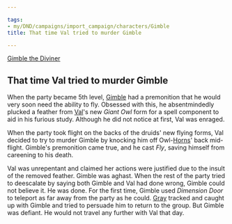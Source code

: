 ```yaml
---

tags:
- my/DND/campaigns/import_campaign/characters/Gimble
title: That time Val tried to murder Gimble

---
```



[Gimble the Diviner](/dnd/characters/gimble-the-diviner)

## That time Val tried to murder Gimble

When the party became 5th level, [Gimble](/dnd/characters/gimble-the-diviner) had a premonition that he would very soon need the ability to fly. Obsessed with this, he absentmindedly plucked a feather from [Val](/dnd/characters/val)'s new *Giant Owl* form for a spell component to aid in his furious study. Although he did not notice at first, Val was enraged.

When the party took flight on the backs of the druids' new flying forms, Val decided to try to murder Gimble by knocking him off Owl-[Horns](/dnd/characters/horns)' back mid-flight. Gimble's premonition came true, and he cast *Fly*, saving himself from careening to his death.

Val was unrepentant and claimed her actions were justified due to the insult of the removed feather. Gimble was aghast. When the rest of the party tried to deescalate by saying both Gimble and Val had done wrong, Gimble could not believe it. He was done. For the first time, Gimble used *Dimension Door* to teleport as far away from the party as he could. [Gray](/dnd/characters/haeltin-var-astora) tracked and caught up with Gimble and tried to persuade him to return to the group. But Gimble was defiant. He would not travel any further with Val that day.
